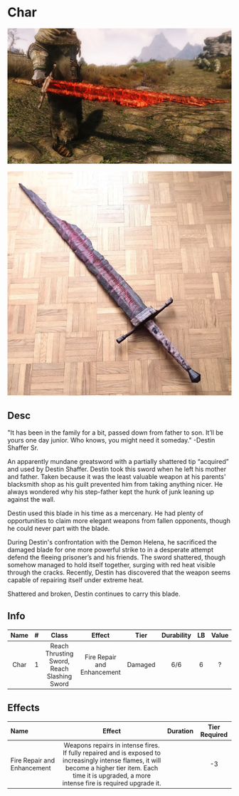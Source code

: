 # Char

![Copyright](Char2.png)

![Copyright](Char.png)

## Desc

"It has been in the family for a bit, passed down from father to son. It’ll be yours one day junior. Who knows, you might need it someday." -Destin Shaffer Sr.

An apparently mundane greatsword with a partially shattered tip “acquired” and used by Destin Shaffer. Destin took this sword when he left his mother and father. Taken because it was the least valuable weapon at his parents' blacksmith shop as his guilt prevented him from taking anything nicer. He always wondered why his step-father kept the hunk of junk leaning up against the wall.

Destin used this blade in his time as a mercenary. He had plenty of opportunities to claim more elegant weapons from fallen opponents, though he could never part with the blade.

During Destin's confrontation with the Demon Helena, he sacrificed the damaged blade for one more powerful strike to in a desperate attempt defend the fleeing prisoner’s and his friends. The sword shattered, though somehow managed to hold itself together, surging with red heat visible through the cracks. Recently, Destin has discovered that the weapon seems capable of repairing itself under extreme heat.

Shattered and broken, Destin continues to carry this blade.

## Info

| Name | # |                    Class                    |           Effect           |  Tier  | Durability | LB | Value |
| :--: | :-: | :-----------------------------------------: | :-------------------------: | :-----: | :--------: | :-: | :---: |
| Char | 1 | Reach Thrusting Sword, Reach Slashing Sword | Fire Repair and Enhancement | Damaged |    6/6    | 6 |   ?   |

## Effects

| Name                        |                                                                                                   Effect                                                                                                   | Duration | Tier Required |
| :-------------------------- | :---------------------------------------------------------------------------------------------------------------------------------------------------------------------------------------------------------: | :------: | :-----------: |
| Fire Repair and Enhancement | Weapons repairs in intense fires. If fully repaired and is exposed to increasingly intense flames, it will become a higher tier item. Each time it is upgraded, a more intense fire is required upgrade it. |          |      -3      |
